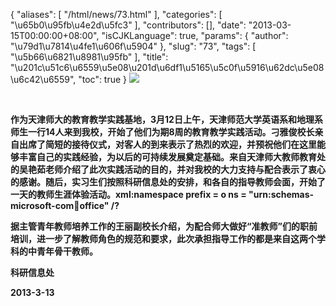 {
    "aliases": [
        "/html/news/73.html"
    ],
    "categories": [
        "\u65b0\u95fb\u4e2d\u5fc3"
    ],
    "contributors": [],
    "date": "2013-03-15T00:00:00+08:00",
    "isCJKLanguage": true,
    "params": {
        "author": "\u79d1\u7814\u4fe1\u606f\u5904"
    },
    "slug": "73",
    "tags": [
        "\u5b66\u6821\u8981\u95fb"
    ],
    "title": "\u201c\u51c6\u6559\u5e08\u201d\u6df1\u5165\u5c0f\u5916\u62dc\u5e08\u6c42\u6559",
    "toc": true
}
**![](https://cdn.tfls.online/mirror/full/b2305674f48bcf02935afe529c7d3a36a1ff4dd1.jpg)**

 

**作为天津师大的教育教学实践基地，3月12日上午，天津师范大学英语系和地理系师生一行14人来到我校，开始了他们为期8周的教育教学实践活动。刁雅俊校长亲自出席了简短的接待仪式，对客人的到来表示了热烈的欢迎，并预祝他们在这里能够丰富自己的实践经验，为以后的可持续发展奠定基础。来自天津师大教师教育处的吴艳茹老师介绍了此次实践活动的目的，并对我校的大力支持与配合表示了衷心的感谢。随后，实习生们按照科研信息处的安排，和各自的指导教师会面，开始了一天的教师生涯体验活动。xml:namespace prefix = o ns = "urn:schemas-microsoft-com:office:office" /?**

**据主管青年教师培养工作的王丽副校长介绍，为配合师大做好“准教师”们的职前培训，进一步了解教师角色的规范和要求，此次承担指导工作的都是来自这两个学科的中青年骨干教师。**

**科研信息处**

**2013-3-13**

